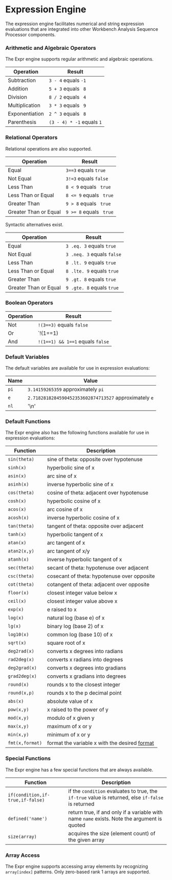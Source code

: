 # Expression Engine
The expression engine facilitates numerical and string expression evaluations that are integrated into other Workbench Analysis Sequence Processor components.


### Arithmetic and Algebraic Operators
The Expr engine supports regular arithmetic and algebraic operations.

| Operation      | Result              | 
|----------------|---------------------|
| Subtraction    | `3 - 4` equals `-1` | 
| Addition       | `5 + 3` equals ` 8` | 
| Division       | `8 / 2` equals ` 4` | 
| Multiplication | `3 * 3` equals ` 9` | 
| Exponentiation | `2 ^ 3` equals ` 8` | 
| Parenthesis    | `(3 - 4) * -1` equals `1` | 

### Relational Operators
Relational operations are also supported.


| Operation      | Result              | 
|----------------|---------------------|
| Equal    | `3==3` equals `true`| 
| Not Equal    | `3!=3` equals `false`| 
| Less Than       | `8 < 9` equals ` true` | 
| Less Than or Equal      | `8 <= 9` equals ` true` | 
| Greater Than       | `9 > 8` equals ` true` | 
| Greater Than or Equal      | `9 >= 8` equals ` true` | 


Syntactic alternatives exist.


| Operation      | Result              | 
|----------------|---------------------|
| Equal    | `3 .eq. 3` equals `true`| 
| Not Equal    | `3 .neq. 3` equals `false`| 
| Less Than       | `8 .lt. 9` equals `true` | 
| Less Than or Equal      | `8 .lte. 9` equals `true` | 
| Greater Than       | `9 .gt. 8` equals `true` | 
| Greater Than or Equal      | `9 .gte. 8` equals `true` | 

### Boolean Operators

| Operation      | Result              | 
|----------------|---------------------|
| Not    | `!(3==3)` equals `false` | 
| Or     | `!(1==1) || 1==1` equals `true` | 
| And       | `!(1==1) && 1==1` equals `false` | 


### Default Variables
The default variables are available for use in expression evaluations:

| Name      | Value              | 
|----------------|---------------------|
| `pi`    | `3.14159265359` approximately `pi`| 
| `e`    | `2.7182818284590452353602874713527` approximately `e`| 
| `nl`       | '\\n' | 


### Default Functions
The Expr engine also has the following functions available for use in expression evaluations:

| Function      | Description              | 
|----------------|---------------------|
| `sin(theta)`    | sine of theta: opposite over hypotenuse |
| `sinh(x)`    | hyperbolic sine of x |
| `asin(x)`    | arc sine of x |
| `asinh(x)`    | inverse hyperbolic sine of x |
| `cos(theta)`    | cosine of theta: adjacent over hypotenuse |
| `cosh(x)`    | hyperbolic cosine of x |
| `acos(x)`    | arc cosine of x |
| `acosh(x)`    | inverse hyperbolic cosine of x |
| `tan(theta)`    | tangent of theta: opposite over adjacent |
| `tanh(x)`    | hyperbolic tangent of x |
| `atan(x)`    | arc tangent of x |
| `atan2(x,y)`    | arc tangent of x/y |
| `atanh(x)`    | inverse hyperbolic tangent of x |
| `sec(theta)`    | secant of theta: hypotenuse over adjacent  |
| `csc(theta)`    | cosecant of theta: hypotenuse over opposite  |
| `cot(theta)`    | cotangent of theta: adjacent over opposite  |
| `floor(x)`    | closest integer value below x |
| `ceil(x)`    | closest integer value above x |
| `exp(x)`    | e raised to x |
| `log(x)`    | natural log (base e) of x |
| `lg(x)`    | binary log (base 2) of x |
| `log10(x)`    | common log (base 10) of x |
| `sqrt(x)`    | square root of x |
| `deg2rad(x)`    | converts x degrees into radians |
| `rad2deg(x)`    | converts x radians into degrees |
| `deg2grad(x)`    | converts x degrees into gradians |
| `grad2deg(x)`    | converts x gradians into degrees |
| `round(x)`    | rounds x to the closest integer |
| `round(x,p)`    | rounds x to the p decimal point |
| `abs(x)`    | absolute value of x |
| `pow(x,y)`    | x raised to the power of y |
| `mod(x,y)`    | modulo of x given y |
| `max(x,y)`    | maximum of x or y |
| `min(x,y)`    | minimum of x or y |
| `fmt(x,format)`    | format the variable x with the desired [format](#formatting) |


### Special Functions
The Expr engine has a few special functions that are always available. 


| Function                              | Description                                | 
|---------------------------------------|---------------------|
| `if(condition,if-true,if-false)`   | if the `condition` evaluates to true, the `if-true` value is returned, else `if-false` is returned | 
| `defined('name')`       | return true, if and only if a variable with name `name` exists. Note the argument is quoted | 
| `size(array)`       | acquires the size (element count) of the given array | 


### Array Access
The Expr engine supports accessing array elements by recognizing `array[index]` patterns. Only zero-based rank 1 arrays are supported.

